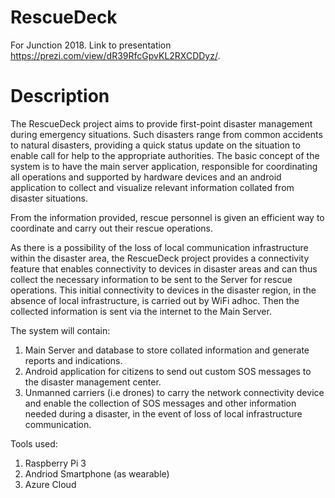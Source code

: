 # RescueDeck
For Junction 2018. Link to presentation https://prezi.com/view/dR39RfcGpvKL2RXCDDyz/.

# Description

The RescueDeck project aims to provide first-point disaster management during emergency situations. Such disasters range from common accidents to natural disasters, providing a quick status update on the situation to enable call for help to the appropriate authorities. 
The basic concept of the system is to have the main server application, responsible for coordinating all operations and supported by hardware devices and an android application to collect and visualize relevant information collated from disaster situations.

 From the information provided, rescue personnel is given an efficient way to coordinate and carry out their rescue operations. 

As there is a possibility of the loss of local communication infrastructure within the disaster area, the RescueDeck project provides a connectivity feature that enables connectivity to devices in disaster areas and can thus collect the necessary information to be sent to the Server for rescue operations. This initial connectivity to devices in the disaster region, in the absence of local infrastructure, is carried out by WiFi adhoc. Then the collected information is sent via the internet to the Main Server.

The system will contain: 
1. Main Server and database to store collated information and generate reports and indications.
2. Android application for citizens to send out custom SOS messages to the disaster management center. 
3. Unmanned carriers (i.e drones) to carry the network connectivity device and enable the collection of SOS messages and other information needed during a disaster, in the event of loss of local infrastructure communication.  

Tools used:
1. Raspberry Pi 3
2. Andriod Smartphone (as wearable)
3. Azure Cloud

